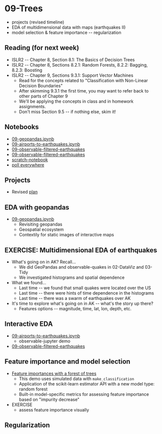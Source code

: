 
# 09-Trees

* projects (revised timeline)
* EDA of multidimensional data with maps (earthquakes II)
* model selection & feature importance -- regularization

## Reading (for next week)

* ISLR2 -- Chapter 8, Section 8.1: The Basics of Decision Trees
* ISLR2 -- Chapter 8, Sections 8.2.1: Random Forests, 8.2.2: Bagging, 8.2.3: Boosting
* ISLR2 -- Chapter 9, Sections 9.3.1: Support Vector Machines
  * Read for the concepts related to "Classification with Non-Linear Decision Boundaries"
  * After skimming 9.3.1 the first time, you may want to refer back to other parts of Chapter 9
  * We'll be applying the concepts in class and in homework assignments.
  * Don't miss Section 9.5 -- if nothing else, skim it!

## Notebooks

* [09-geopandas.ipynb](https://colab.research.google.com/drive/1lSlWcg1Z9s6uCRTRxYavAMdY0odxjZUE)
* [09-airports-to-earthquakes.ipynb](https://colab.research.google.com/drive/1V4irrK5ex39u9WVETcwqVR-NR0nFJ2l3)
* [09-observable-filtered-earthquakes](https://colab.research.google.com/drive/1wlrA5lnadw4_y-byzAEgliIPZ65ThO3Y)
* [09-observable-filtered-earthquakes](https://colab.research.google.com/drive/1wlrA5lnadw4_y-byzAEgliIPZ65ThO3Y)
* [scratch-notebook](https://colab.research.google.com/drive/1H4sj-XdST_PqBXQTrkutsamSFrOs2wNG)
* [poll everywhere](https://pollev.com/pbogden)

## Projects

* Revised [plan](plan.md)

## EDA with geopandas

* [09-geopandas.ipynb](https://colab.research.google.com/drive/1lSlWcg1Z9s6uCRTRxYavAMdY0odxjZUE)
  * Revisiting geopandas
  * Geospatial ecosystem
  * Contextily for static images of interactive maps

## EXERCISE: Multidimensional EDA of earthquakes

* What's going on in AK? Recall...
  * We did GeoPandas and observable-quakes in 02-DataViz and 03-Tidy
  * We investigated histograms and spatial dependence
* What we found...
  * Last time -- we found that small quakes were located over the US
  * Last time -- there were hints of time dependence in the histograms
  * Last time -- there was a swarm of earthquakes over AK
* It's time to explore what's going on in AK -- what's the story up there?
  * Features options -- magnitude, time, lat, lon, depth, etc.

## Interactive EDA

* [09-airports-to-earthquakes.ipynb](https://colab.research.google.com/drive/1V4irrK5ex39u9WVETcwqVR-NR0nFJ2l3)
  * observable-jupyter demo
* [09-observable-filtered-earthquakes](https://colab.research.google.com/drive/1wlrA5lnadw4_y-byzAEgliIPZ65ThO3Y)

## Feature importance and model selection

* [Feature importances with a forest of trees](https://scikit-learn.org/stable/auto_examples/ensemble/plot_forest_importances.html)
  * This demo uses simulated data with `make_classification`
  * Application of the scikit-learn estimator API with a new model type: random forest
  * Built-in model-specific metrics for assessing feature importance based on "impurity decrease"
* EXERCISE
  * assess feature importance visually 

## Regularization


